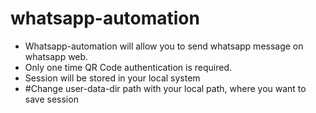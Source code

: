 # whatsapp-automation
<ul>
    <li>Whatsapp-automation will allow you to send whatsapp message on whatsapp web.</li>
    <li>Only one time QR Code authentication is required.</li>
    <li>Session will be stored in your local system</li>
    <li>#Change user-data-dir path with your local path, where you want to save session</li>
</ul>
